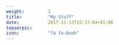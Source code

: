 ```yaml
---
weight:         1
title:          "My Stuff"
date:           2017-11-13T15:37:04+01:00
teaserpic:
icon:           "fa fa-book"
---
```

